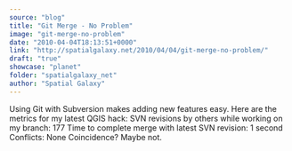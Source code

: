 ```yaml
---
source: "blog"
title: "Git Merge - No Problem"
image: "git-merge-no-problem"
date: "2010-04-04T18:13:51+0000"
link: "http://spatialgalaxy.net/2010/04/04/git-merge-no-problem/"
draft: "true"
showcase: "planet"
folder: "spatialgalaxy_net"
author: "Spatial Galaxy"
---
```


Using Git with Subversion makes adding new features easy. Here are the metrics for my latest QGIS hack:
 SVN revisions by others while working on my branch: 177    Time to complete merge with latest SVN revision: 1 second
  Conflicts: None
  Coincidence? Maybe not.
